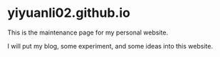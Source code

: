 # yiyuanli02.github.io

This is the maintenance page for my personal website.

I will put my blog, some experiment, and some ideas into this website. 